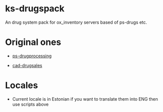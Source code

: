 # ks-drugspack

An drug system pack for ox_inventory servers based of ps-drugs etc.


# Original ones

* [ps-drugprocessing](https://github.com/Project-Sloth/ps-drugprocessing)

* [cad-drugsales](https://github.com/cadburry6969/cad-drugsales)


# Locales

* Current locale is in Estonian if you want to translate them into ENG then use scripts above
